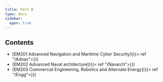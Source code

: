 ```yaml
---
title: Part B
type: docs
sidebar:
  open: true
---
```


## Contents

* [EM201 Advanced Navigation and Maritime Cyber Security]({{< ref "/Adnav">}})
* [EM202 Advanced Naval architecture]({{< ref "/Navarch">}})
* [EM203 Commercial Engineering, Robotics and Alternate Energy]({{< ref "/Engg">}})


